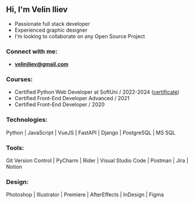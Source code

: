[//]: # (<img src="./logos/github-newheader2.png" alt="Python">)

## Hi, I'm Velin Iliev

- Passionate full stack developer
- Experienced graphic designer
- I'm looking to collaborate on any Open Source Project

### Connect with me:

- **veliniliev@gmail.com**

### Courses:

- Certified Python Web Developer at SoftUni / 2022-2024 ([certificate])
- Certified Front-End Developer Advanced / 2021
- Certified Front-End Developer / 2020

### Technologies:
<p>
    <span>Python</span> | 
    <span>JavaScript</span> |
    <span>VueJS</span> |
    <span>FastAPI</span> |
    <span>Django</span> |
    <span>PostgreSQL</span> |
    <span>MS SQL</span>
</p>


### Tools:
<p>
    <span>Git Version Control |</span> 
    <span> PyCharm |</span> 
    <span> Rider |</span> 
    <span> Visual Studio Code |</span>
    <span> Postman |</span>
    <span> Jira |</span>
    <span> Notion </span>
</p>

### Design:

<p>
    <span>Photoshop</span> |
    <span>Illustrator</span> |
    <span>Premiere</span> |
    <span>AfterEffects</span> |
    <span>InDesign</span> |
    <span>Figma</span> 
</p>

[//]: # (<hr>)

[//]: # (<img height="160" src="https://github-readme-stats-git-masterrstaa-rickstaa.vercel.app/api/top-langs/?username=VelinIliev&layout=compact&text_color=FFFFFF&bg_color=09131B&hide_border=true" />)

[see my progress]:https://github.com/VelinIliev/SoftUni-Python-Full-Stack-Developer-progress

[certificate]: https://softuni.bg/certificates/details/191128/8aab45c5